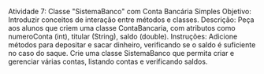 Atividade 7: Classe "SistemaBanco" com Conta Bancária Simples
    Objetivo: Introduzir conceitos de interação entre métodos e classes.
    Descrição: Peça aos alunos que criem uma classe ContaBancaria, com atributos como numeroConta (int), titular (String), saldo (double).
    Instruções: Adicione métodos para depositar e sacar dinheiro, verificando se o saldo é suficiente no caso do saque. Crie uma classe SistemaBanco que permita criar e gerenciar várias contas, listando contas e verificando saldos.